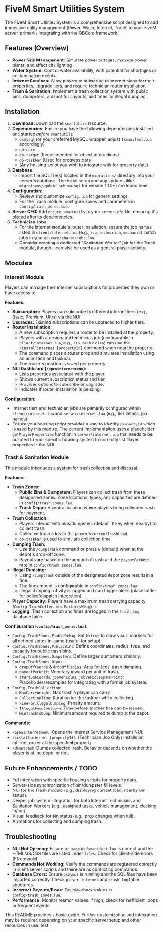 # FiveM Smart Utilities System

The FiveM Smart Utilities System is a comprehensive script designed to add immersive utility management (Power, Water, Internet, Trash) to your FiveM server, primarily integrating with the QBCore framework.

## Features (Overview)

*   **Power Grid Management:** Simulate power outages, manage power plants, and affect city lighting.
*   **Water System:** Control water availability, with potential for shortages or contamination events.
*   **Internet Services:** Allow players to subscribe to internet plans for their properties, upgrade tiers, and require technician router installation.
*   **Trash & Sanitation:** Implement a trash collection system with public bins, dumpsters, a depot for payouts, and fines for illegal dumping.

## Installation

1.  **Download:** Download the `smartutils` resource.
2.  **Dependencies:** Ensure you have the following dependencies installed and started *before* `smartutils`:
    *   `oxmysql` (or your preferred MySQL wrapper, adjust `fxmanifest.lua` accordingly)
    *   `qb-core`
    *   `qb-target` (Recommended for object interactions)
    *   `qb-taskbar` (Used for progress bars)
    *   (Any housing script you wish to integrate with for property data)
3.  **Database:**
    *   Import the SQL file(s) located in the `migrations/` directory into your server's database. The initial setup and any updates (like `migrations/update_schema.sql` for version 1.1.0+) are found here.
4.  **Configuration:**
    *   Review and customize `config.lua` for general settings.
    *   For the Trash module, configure zones and parameters in `config/trash_zones.lua`.
5.  **Server CFG:** Add `ensure smartutils` to your `server.cfg` file, ensuring it's placed after its dependencies.
6.  **Technician Jobs:**
    *   For the Internet module's router installation, ensure the job names listed in `client/internet.lua` (e.g., `isp_technician`, `mechanic`) match jobs in your `qb-core/shared/jobs.lua`.
    *   Consider creating a dedicated "Sanitation Worker" job for the Trash module, though it can also be used as a general player activity.

## Modules

### Internet Module

Players can manage their internet subscriptions for properties they own or have access to.

**Features:**

*   **Subscription:** Players can subscribe to different internet tiers (e.g., Basic, Premium, Ultra) via the NUI.
*   **Upgrades:** Existing subscriptions can be upgraded to higher tiers.
*   **Router Installation:**
    *   A new subscription requires a router to be installed at the property.
    *   Players with a designated technician job (configurable in `client/internet.lua`, e.g., `isp_technician`) can use the `/installinternet [propertyId]` command when near the property.
    *   The command places a router prop and simulates installation using an animation and taskbar.
    *   The router's position is saved per property.
*   **NUI Dashboard (`/openinternetmenu`):**
    *   Lists properties associated with the player.
    *   Shows current subscription status and tier.
    *   Provides options to subscribe or upgrade.
    *   Indicates if router installation is pending.

**Configuration:**

*   Internet tiers and technician jobs are primarily configured within `client/internet.lua` and `server/internet.lua` (e.g., tier details, job names).
*   Ensure your housing script provides a way to identify `propertyId` which is used by this module. The current implementation uses a placeholder `getPlayerProperties` function in `server/internet.lua` that needs to be adapted to your specific housing system to correctly list player properties in the NUI.

### Trash & Sanitation Module

This module introduces a system for trash collection and disposal.

**Features:**

*   **Trash Zones:**
    *   **Public Bins & Dumpsters:** Players can collect trash from these designated zones. Zone locations, types, and capacities are defined in `config/trash_zones.lua`.
    *   **Trash Depot:** A central location where players bring collected trash for payment.
*   **Trash Collection:**
    *   Players interact with bins/dumpsters (default: `E` key when nearby) to collect trash.
    *   Collected trash adds to the player's `currentTrashLoad`.
    *   `qb-taskbar` is used to simulate collection time.
*   **Dumping Trash:**
    *   Use the `/dumptrash` command or press `G` (default) when at the depot's drop-off zone.
    *   Payouts are based on the amount of trash and the `payoutPerUnit` rate in `config/trash_zones.lua`.
*   **Illegal Dumping:**
    *   Using `/dumptrash` outside of the designated depot zone results in a fine.
    *   The fine amount is configurable in `config/trash_zones.lua`.
    *   Illegal dumping activity is logged and can trigger alerts (placeholder for police/dispatch integration).
*   **Player Capacity:** Players have a maximum trash carrying capacity (`Config.TrashCollection.MaxCarryWeight`).
*   **Logging:** Trash collection and fines are logged in the `trash_log` database table.

**Configuration (`config/trash_zones.lua`):**

*   `Config.TrashZones.EnableDebug`: Set to `true` to draw visual markers for all defined zones in-game (useful for setup).
*   `Config.TrashZones.PublicBins`: Define coordinates, radius, type, and capacity for public trash bins.
*   `Config.TrashZones.Dumpsters`: Define larger dumpsters similarly.
*   `Config.TrashZones.Depot`:
    *   `dropOffCoords` & `dropOffRadius`: Area for legal trash dumping.
    *   `payoutPerUnit`: Monetary reward per unit of trash.
    *   `startJobCoords`, `jobVehicles`, `jobVehicleSpawnPoint`: Placeholders/examples for integrating with a formal job system.
*   `Config.TrashCollection`:
    *   `MaxCarryWeight`: Max trash a player can carry.
    *   `CollectionTime`: Duration for the taskbar when collecting.
    *   `FineForIllegalDumping`: Penalty amount.
    *   `IllegalDumpCooldown`: Time before another fine can be issued.
    *   `MinTrashToDump`: Minimum amount required to dump at the depot.

**Commands:**

*   `/openinternetmenu`: Opens the Internet Service Management NUI.
*   `/installinternet [propertyId]`: (Technician Job Only) Installs an internet router at the specified property.
*   `/dumptrash`: Dumps collected trash. Behavior depends on whether the player is at the depot or not.

## Future Enhancements / TODO

*   Full integration with specific housing scripts for property data.
*   Server-side synchronization of bin/dumpster fill levels.
*   NUI for the Trash module (e.g., displaying current load, nearby bin status).
*   Deeper job system integration for both Internet Technicians and Sanitation Workers (e.g., assigned tasks, vehicle management, clocking in/out).
*   Visual feedback for bin status (e.g., prop changes when full).
*   Animations for collecting and dumping trash.

## Troubleshooting

*   **NUI Not Opening:** Ensure `ui_page` in `fxmanifest.lua` is correct and the HTML/JS/CSS files are listed under `files`. Check for client-side errors (F8 console).
*   **Commands Not Working:** Verify the commands are registered correctly in client/server scripts and there are no conflicting commands.
*   **Database Errors:** Ensure `oxmysql` is running and the SQL files have been imported correctly. Check `player_internet` and `trash_log` table structures.
*   **Incorrect Payouts/Fines:** Double-check values in `config/trash_zones.lua`.
*   **Performance:** Monitor resmon values. If high, check for inefficient loops or frequent events.

This README provides a basic guide. Further customization and integration may be required depending on your specific server setup and other resources in use.
test
